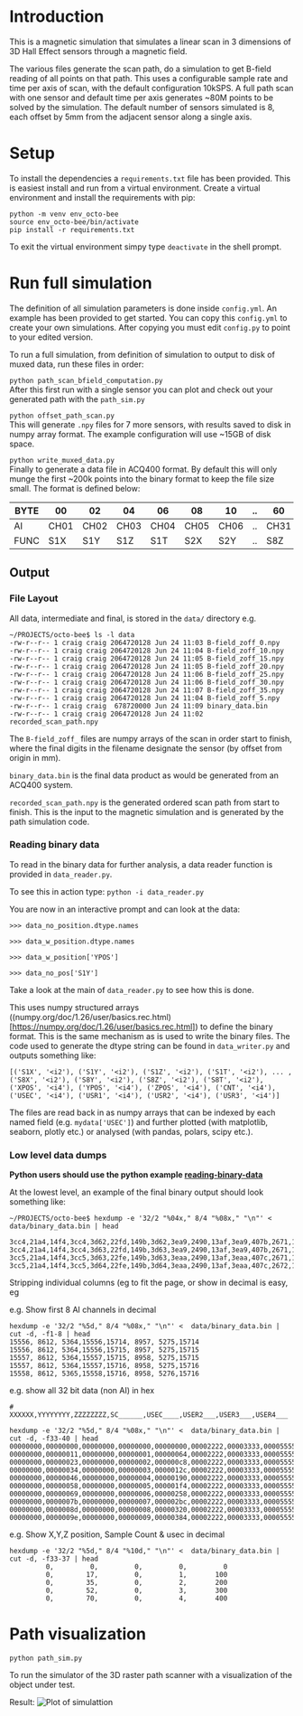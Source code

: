 # Introduction
This is a magnetic simulation that simulates a linear scan in 3 dimensions of 3D Hall Effect sensors through a magnetic field.

The various files generate the scan path, do a simulation to get B-field reading of all points on that path.
This uses a configurable sample rate and time per axis of scan, with the default configuration 10kSPS.
A full path scan with one sensor and default time per axis generates ~80M points to be solved by the simulation.
The default number of sensors simulated is 8, each offset by 5mm from the adjacent sensor along a single axis.

# Setup
To install the dependencies a `requirements.txt` file has been provided.
This is easiest install and run from a virtual environment.
Create a virtual environment and install the requirements with pip:

```
python -m venv env_octo-bee
source env_octo-bee/bin/activate
pip install -r requirements.txt
```

To exit the virtual environment simpy type `deactivate` in the shell prompt.

# Run full simulation
The definition of all simulation parameters is done inside `config.yml`.
An example has been provided to get started.
You can copy this `config.yml` to create your own simulations.
After copying you must edit `config.py` to point to your edited version.

To run a full simulation, from definition of simulation to output to disk of muxed data, run these files in order:

`python path_scan_bfield_computation.py`  
After this first run with a single sensor you can plot and check out your generated path with the `path_sim.py`

`python offset_path_scan.py`  
This will generate `.npy` files for 7 more sensors, with results saved to disk in numpy array format. 
The example configuration will use ~15GB of disk space.

`python write_muxed_data.py`  
Finally to generate a data file in ACQ400 format.
By default this will only munge the first ~200k points into the binary format to keep the file size small.
The format is defined below:

| BYTE | 00 | 02 | 04 | 06 | 08 | 10 | .. | 60 | 62 | 64 | 68 | 72 | 76  | 80  | 84  | 88  | 92  |
|------|----|----|----|----|----|----|----|----|----|----|----|----|-----|-----|-----|-----|-----|
| AI   |CH01|CH02|CH03|CH04|CH05|CH06| .. |CH31|CH32|AQB1|AQB2|AQB3|SPAD0|SPAD1|SPAD2|SPAD3|SPAD4|
| FUNC |S1X |S1Y |S1Z |S1T |S2X |S2Y | .. |S8Z |S8T |XPOS|YPOS|ZPOS| CNT |USEC |USR1 |USR2 |USR3 |

## Output

### File Layout

All data, intermediate and final, is stored in the `data/` directory e.g.
```
~/PROJECTS/octo-bee$ ls -l data
-rw-r--r-- 1 craig craig 2064720128 Jun 24 11:03 B-field_zoff_0.npy
-rw-r--r-- 1 craig craig 2064720128 Jun 24 11:04 B-field_zoff_10.npy
-rw-r--r-- 1 craig craig 2064720128 Jun 24 11:05 B-field_zoff_15.npy
-rw-r--r-- 1 craig craig 2064720128 Jun 24 11:05 B-field_zoff_20.npy
-rw-r--r-- 1 craig craig 2064720128 Jun 24 11:06 B-field_zoff_25.npy
-rw-r--r-- 1 craig craig 2064720128 Jun 24 11:06 B-field_zoff_30.npy
-rw-r--r-- 1 craig craig 2064720128 Jun 24 11:07 B-field_zoff_35.npy
-rw-r--r-- 1 craig craig 2064720128 Jun 24 11:04 B-field_zoff_5.npy
-rw-r--r-- 1 craig craig  678720000 Jun 24 11:09 binary_data.bin
-rw-r--r-- 1 craig craig 2064720128 Jun 24 11:02 recorded_scan_path.npy
```

The `B-field_zoff_` files are numpy arrays of the scan in order start to finish, where the final digits in the filename designate the sensor (by offset from origin in mm).

`binary_data.bin` is the final data product as would be generated from an ACQ400 system.

`recorded_scan_path.npy` is the generated ordered scan path from start to finish. This is the input to the magnetic simulation and is generated by the path simulation code.

### Reading binary data

To read in the binary data for further analysis, a data reader function is provided in `data_reader.py`.

To see this in action type:
`python -i data_reader.py`

You are now in an interactive prompt and can look at the data:
```
>>> data_no_position.dtype.names

>>> data_w_position.dtype.names

>>> data_w_position['YPOS']

>>> data_no_pos['S1Y']
```
Take a look at the main of `data_reader.py` to see how this is done.

This uses numpy structured arrays ((numpy.org/doc/1.26/user/basics.rec.html)[https://numpy.org/doc/1.26/user/basics.rec.html]) to define the binary format.
This is the same mechanism as is used to write the binary files.
The code used to generate the dtype string can be found in `data_writer.py` and outputs something like:

```
[('S1X', '<i2'), ('S1Y', '<i2'), ('S1Z', '<i2'), ('S1T', '<i2'), ... , ('S8X', '<i2'), ('S8Y', '<i2'), ('S8Z', '<i2'), ('S8T', '<i2'), ('XPOS', '<i4'), ('YPOS', '<i4'), ('ZPOS', '<i4'), ('CNT', '<i4'), ('USEC', '<i4'), ('USR1', '<i4'), ('USR2', '<i4'), ('USR3', '<i4')]
```

The files are read back in as numpy arrays that can be indexed by each named field (e.g. `mydata['USEC']`) and further plotted (with matplotlib, seaborn, plotly etc.) or analysed (with pandas, polars, scipy etc.).

### Low level data dumps
**Python users should use the python example [reading-binary-data](#reading-binary-data)**

At the lowest level, an example of the final binary output should look something like:

```
~/PROJECTS/octo-bee$ hexdump -e '32/2 "%04x," 8/4 "%08x," "\n"' <  data/binary_data.bin | head

3cc4,21a4,14f4,3cc4,3d62,22fd,149b,3d62,3ea9,2490,13af,3ea9,407b,2671,12c9,407b,42c7,27a4,11e4,42c7,4581,2890,1106,4581,4897,29ad,1027,4897,4c03,2b0a,0f09,4c03,00000000,00000000,00000000,00000000,00000000,00002222,00003333,00005555,
3cc4,21a4,14f4,3cc4,3d63,22fd,149b,3d63,3ea9,2490,13af,3ea9,407b,2671,12c9,407b,42c8,27a4,11e4,42c8,4582,2890,1106,4582,4898,29ad,1027,4898,4c04,2b0a,0f09,4c04,00000000,00000011,00000000,00000001,00000064,00002222,00003333,00005555,
3cc5,21a4,14f4,3cc5,3d63,22fe,149b,3d63,3eaa,2490,13af,3eaa,407c,2671,12c9,407c,42c8,27a4,11e4,42c8,4583,2890,1107,4583,4899,29ad,1027,4899,4c05,2b0a,0f09,4c05,00000000,00000023,00000000,00000002,000000c8,00002222,00003333,00005555,
3cc5,21a4,14f4,3cc5,3d64,22fe,149b,3d64,3eaa,2490,13af,3eaa,407c,2672,12c9,407c,42c9,27a4,11e5,42c9,4583,2890,1107,4583,4899,29ad,1027,4899,4c05,2b0a,0f09,4c05,00000000,00000034,00000000,00000003,0000012c,00002222,00003333,00005555,
```

Stripping individual columns (eg to fit the page, or show in decimal is easy, eg

e.g. Show first 8 AI channels in decimal
```
hexdump -e '32/2 "%5d," 8/4 "%08x," "\n"' <  data/binary_data.bin | cut -d, -f1-8 | head
15556, 8612, 5364,15556,15714, 8957, 5275,15714
15556, 8612, 5364,15556,15715, 8957, 5275,15715
15557, 8612, 5364,15557,15715, 8958, 5275,15715
15557, 8612, 5364,15557,15716, 8958, 5275,15716
15558, 8612, 5365,15558,15716, 8958, 5276,15716
```

e.g. show all 32 bit data (non AI) in hex
```
# XXXXXX,YYYYYYYY,ZZZZZZZZ,SC______,USEC____,USER2___,USER3___,USER4___

hexdump -e '32/2 "%5d," 8/4 "%08x," "\n"' <  data/binary_data.bin | cut -d, -f33-40 | head
00000000,00000000,00000000,00000000,00000000,00002222,00003333,00005555
00000000,00000011,00000000,00000001,00000064,00002222,00003333,00005555
00000000,00000023,00000000,00000002,000000c8,00002222,00003333,00005555
00000000,00000034,00000000,00000003,0000012c,00002222,00003333,00005555
00000000,00000046,00000000,00000004,00000190,00002222,00003333,00005555
00000000,00000058,00000000,00000005,000001f4,00002222,00003333,00005555
00000000,00000069,00000000,00000006,00000258,00002222,00003333,00005555
00000000,0000007b,00000000,00000007,000002bc,00002222,00003333,00005555
00000000,0000008d,00000000,00000008,00000320,00002222,00003333,00005555
00000000,0000009e,00000000,00000009,00000384,00002222,00003333,00005555

```
e.g. Show X,Y,Z position, Sample Count & usec in decimal
```
hexdump -e '32/2 "%5d," 8/4 "%10d," "\n"' <  data/binary_data.bin | cut -d, -f33-37 | head
         0,         0,         0,         0,         0
         0,        17,         0,         1,       100
         0,        35,         0,         2,       200
         0,        52,         0,         3,       300
         0,        70,         0,         4,       400
```




# Path visualization

`python path_sim.py`

To run the simulator of the 3D raster path scanner with a visualization of the object under test.

Result:
![Plot of simulattion](https://github.com/D-TACQ/OCTOBEE_SIM/releases/download/v1.0.0/OCTOBEE_SIM_PATH_PLOT.png)





